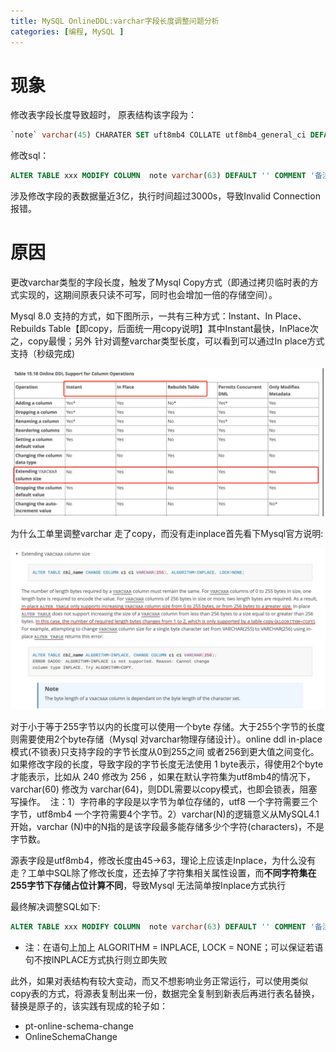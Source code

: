 ```yaml
---
title: MySQL OnlineDDL:varchar字段长度调整问题分析
categories: [编程, MySQL ]
---
```


# 现象

修改表字段长度导致超时， 原表结构该字段为：
```sql
`note` varchar(45) CHARATER SET uft8mb4 COLLATE utf8mb4_general_ci DEFAULT '' COMMENT '备注'
```
修改sql：
```sql
ALTER TABLE xxx MODIFY COLUMN  note varchar(63) DEFAULT '' COMMENT '备注';
```
涉及修改字段的表数据量近3亿，执行时间超过3000s，导致Invalid Connection报错。

# 原因

更改varchar类型的字段长度，触发了Mysql Copy方式（即通过拷贝临时表的方式实现的，这期间原表只读不可写，同时也会增加一倍的存储空间）。


Mysql 8.0 支持的方式，如下图所示，一共有三种方式：Instant、In Place、Rebuilds Table【即copy，后面统一用copy说明】其中Instant最快，InPlace次之，copy最慢；另外 针对调整varchar类型长度，可以看到可以通过In place方式支持（秒级完成)

![img.png](/assets/2024/03/21/img.png)

为什么工单里调整varchar 走了copy，而没有走inplace首先看下Mysql官方说明:


![img.png](/assets/2024/03/21/img_1.png)

对于小于等于255字节以内的长度可以使用一个byte 存储。大于255个字节的长度则需要使用2个byte存储（Mysql 对varchar物理存储设计）。online ddl in-place 模式(不锁表)只支持字段的字节长度从0到255之间 或者256到更大值之间变化。如果修改字段的长度，导致字段的字节长度无法使用 1 byte表示，得使用2个byte才能表示，比如从 240 修改为 256 ，如果在默认字符集为utf8mb4的情况下，varchar(60) 修改为 varchar(64)，则DDL需要以copy模式，也即会锁表，阻塞写操作。 
注：1）字符串的字段是以字节为单位存储的，utf8 一个字符需要三个字节，utf8mb4 一个字符需要4个字节。2）varchar(N)的逻辑意义从MySQL4.1开始，varchar (N)中的N指的是该字段最多能存储多少个字符(characters)，不是字节数。

源表字段是utf8mb4，修改长度由45-&gt;63，理论上应该走Inplace，为什么没有走？工单中SQL除了修改长度，还去掉了字符集相关属性设置，而**不同字符集在255字节下存储占位计算不同**，导致Mysql 无法简单按Inplace方式执行


最终解决调整SQL如下:
```sql
ALTER TABLE xxx MODIFY COLUMN  note varchar(63) DEFAULT '' COMMENT '备注',ALGORITHM=INPLACE,LOCK=NONE;
```
- 注：在语句上加上 ALGORITHM = INPLACE, LOCK = NONE；可以保证若语句不按INPLACE方式执行则立即失败


此外，如果对表结构有较大变动，而又不想影响业务正常运行，可以使用类似copy表的方式，将源表复制出来一份，数据完全复制到新表后再进行表名替换，替换是原子的，该实践有现成的轮子如：

- pt-online-schema-change  
- OnlineSchemaChange
